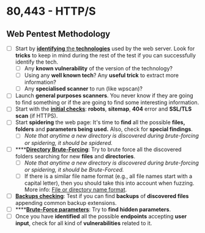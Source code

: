 # 80,443 - HTTP/S

## Web Pentest Methodology

* [ ] Start by [**identifying** the **technologies**](web-reconnaissance/fingerprint.md#identify-technologies) used by the web server. Look for **tricks** to keep in mind during the rest of the test if you can successfully identify the tech.
  * [ ] Any **known vulnerability** of the version of the technology?
  * [ ] Using any **well known tech**? Any **useful trick** to extract more information?
  * [ ] Any **specialised scanner** to run (like wpscan)?
* [ ] Launch **general purposes scanners**. You never know if they are going to find something or if the are going to find some interesting information.
* [ ] Start with the [**initial checks**](web-reconnaissance/fingerprint.md#initial-checks): **robots**, **sitemap**, **404** error and **SSL/TLS scan** (if HTTPS).
* [ ] Start **spidering** the web page: It's time to **find** all the possible **files, folders** and **parameters being used.** Also, check for **special findings**.
  * [ ] _Note that anytime a new directory is discovered during brute-forcing or spidering, it should be spidered._
* [ ] ****[**Directory Brute-Forcing**](web-reconnaissance/fuzzing.md#essentials): Try to brute force all the discovered folders searching for new **files** and **directories**.
  * [ ] _Note that anytime a new directory is discovered during brute-forcing or spidering, it should be Brute-Forced._
  * [ ] If there is a similar file name format (e.g., all file names start with a capital letter), then you should take this into account when fuzzing. More info: [File or directory name format](web-reconnaissance/fuzzing.md#file-or-directory-name-format).
* [ ] [**Backups checking**](web-reconnaissance/fuzzing.md#backups-checking): Test if you can find **backups** of **discovered files** appending common backup extensions.&#x20;
* [ ] ****[**Brute-Force parameters**](web-reconnaissance/fuzzing.md#parameters-or-data-get-post): Try to **find hidden parameters**.
* [ ] Once you have **identified** all the possible **endpoints** accepting **user input**, check for all kind of **vulnerabilities** related to it.
